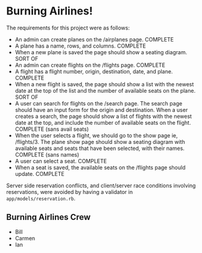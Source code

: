# Burning Airlines!

The requirements for this project were as follows:

* An admin can create planes on the /airplanes page. COMPLETE
* A plane has a name, rows, and columns. COMPLETE
* When a new plane is saved the page should show a seating diagram. SORT OF
* An admin can create flights on the /flights page. COMPLETE
* A flight has a flight number, origin, destination, date, and plane. COMPLETE
* When a new flight is saved, the page should show a list with the newest date at the top of the list and the number of available seats on the plane. SORT OF
* A user can search for flights on the /search page. The search page should have an input form for the origin and destination. When a user creates a search, the page should show a list of flights with the newest date at the top, and include the number of available seats on the flight. COMPLETE (sans avail seats)
* When the user selects a flight, we should go to the show page ie, /flights/3. The plane show page should show a seating diagram with available seats and seats that have been selected, with their names. COMPLETE (sans names)
* A user can select a seat. COMPLETE
* When a seat is saved, the available seats on the /flights page should update. COMPLETE

Server side reservation conflicts, and client/server race conditions involving reservations, were avoided by having a validator in `app/models/reservation.rb`.

## Burning Airlines Crew

* Bill
* Carmen
* Ian
